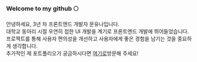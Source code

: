 ### Welcome to my github 🌕

안녕하세요, 3년 차 프론트엔드 개발자 문유나입니다.<br/>
대학교 동아리 시절 우연히 접한 UI 개발을 계기로 프론트엔드 개발에 뛰어들었습니다. <br/>
프로젝트를 통해 사용자 편의성을 개선하고 사용자에게 좋은 경험을 남기는 것을 중요하게 생각합니다.<br/>
추가적인 제 포트폴리오가 궁금하시다면 <a href="https://yunamoon.github.io/yuna-portfolio/">여기로</a>방문해 주세요!
